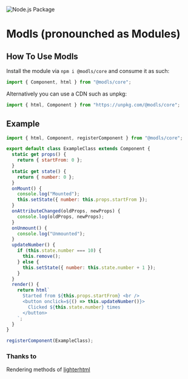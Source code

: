 ![Node.js Package](https://github.com/modls/core/workflows/Node.js%20Package/badge.svg)

# Modls (pronounched as Modules)

## How To Use Modls

Install the module via `npm i @modls/core` and consume it as such:

```js
import { Component, html } from "@modls/core";
```

Alternatively you can use a CDN such as unpkg:

```js
import { html, Component } from "https://unpkg.com/@modls/core";
```

## Example

```js
import { html, Component, registerComponent } from "@modls/core";

export default class ExampleClass extends Component {
  static get props() {
    return { startFrom: 0 };
  }
  static get state() {
    return { number: 0 };
  }
  onMount() {
    console.log("Mounted");
    this.setState({ number: this.props.startFrom });
  }
  onAttributeChanged(oldProps, newProps) {
    console.log(oldProps, newProps);
  }
  onUnmount() {
    console.log("Unmounted");
  }
  updateNumber() {
    if (this.state.number === 10) {
      this.remove();
    } else {
      this.setState({ number: this.state.number + 1 });
    }
  }
  render() {
    return html`
      Started from ${this.props.startFrom} <br />
      <button onclick=${() => this.updateNumber()}>
        Clicked ${this.state.number} times
      </button>
    `;
  }
}

registerComponent(ExampleClass);
```

### Thanks to

Rendering methods of [lighterhtml](https://www.npmjs.com/package/lighterhtml)
